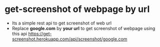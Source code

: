 # get-screenshot of webpage by url
- Its a simple rest api to get screenshot of web url
- Replace **google.com** by **your url** to get screenshot of webpage using this api https://get-screenshot.herokuapp.com/api/screenshot/google.com

